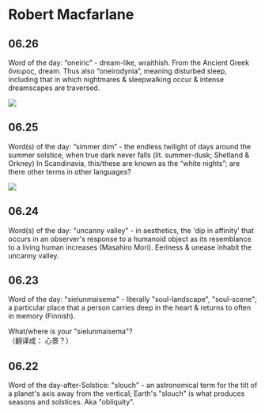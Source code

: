 
# Robert Macfarlane


## 06.26

Word of the day: “oneiric” - dream-like, wraithish. From the Ancient Greek ὄνειρος, dream. 
Thus also “oneirodynia”, meaning disturbed sleep, including that in which nightmares & sleepwalking occur & intense dreamscapes are traversed.

![](http://7xoc51.com1.z0.glb.clouddn.com/DgmIMeuVAAAheJS.jpg)


## 06.25

Word(s) of the day: “simmer dim” - the endless twilight of days around the summer solstice, when true dark never falls (lit. summer-dusk; Shetland & Orkney)
In Scandinavia, this/these are known as the “white nights”; are there other terms in other languages?

![](http://7xoc51.com1.z0.glb.clouddn.com/Dgg-j0wWsAU8BRG.jpg)




## 06.24

Word(s) of the day: "uncanny valley" - in aesthetics, the 'dip in affinity' that occurs in an observer's response to a humanoid object as its resemblance to a living human increases (Masahiro Mori). Eeriness & unease inhabit the uncanny valley. 






## 06.23



Word of the day: "sielunmaisema" - literally "soul-landscape", "soul-scene"; a particular place that a person carries deep in the heart & returns to often in memory (Finnish). 

What/where is your "sielunmaisema"?  
（翻译成： 心景？）





## 06.22

Word of the day-after-Solstice: "slouch" - an astronomical term for the tilt of a planet's axis away from the vertical; Earth's "slouch" is what produces seasons and solstices. Aka "obliquity".



